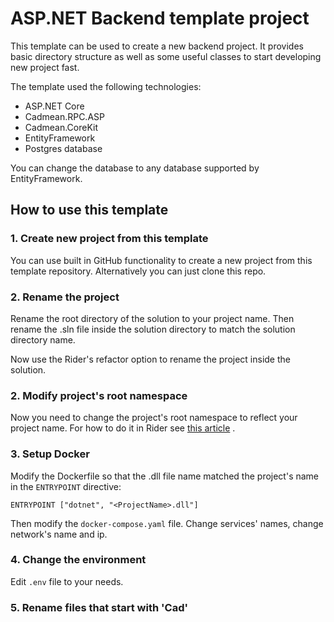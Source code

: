 # ASP.NET Backend template project

This template can be used to create a new backend project.
It provides basic directory structure as well as some useful
classes to start developing new project fast.

The template used the following technologies:

- ASP.NET Core
- Cadmean.RPC.ASP
- Cadmean.CoreKit
- EntityFramework
- Postgres database

You can change the database to any database supported by 
EntityFramework.

## How to use this template

### 1. Create new project from this template

You can use built in GitHub functionality to create a new 
project from this template repository. Alternatively you can
just clone this repo.

### 2. Rename the project

Rename the root directory of the solution to your project name.
Then rename the .sln file inside the solution directory to match
the solution directory name.

Now use the Rider's refactor option to rename the project
inside the solution.

### 2. Modify project's root namespace

Now you need to change the project's root namespace to reflect
your project name. For how to do it in Rider see 
[this article](https://www.jetbrains.com/help/rider/Refactorings__Adjust_Namespaces.html)
.

### 3. Setup Docker

Modify the Dockerfile so that the .dll file name matched
the project's name in the `ENTRYPOINT` directive:

`ENTRYPOINT ["dotnet", "<ProjectName>.dll"]`

Then modify the `docker-compose.yaml` file. Change services'
names, change network's name and ip.

### 4. Change the environment

Edit `.env` file to your needs.

### 5. Rename files that start with 'Cad'

